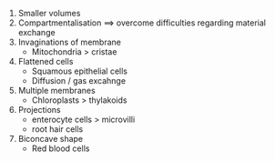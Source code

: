 1. Smaller volumes
2. Compartmentalisation $\implies$ overcome difficulties regarding material exchange
3. Invaginations of membrane
	- Mitochondria > cristae
4. Flattened cells
	- Squamous epithelial cells
	- Diffusion / gas excahnge
5. Multiple membranes
	- Chloroplasts > thylakoids
6. Projections
	- enterocyte cells > microvilli
	- root hair cells
7. Biconcave shape
	- Red blood cells